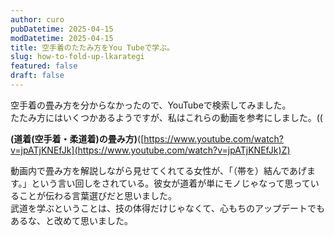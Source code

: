 ```yaml
---
author: curo
pubDatetime: 2025-04-15
modDatetime: 2025-04-15
title: 空手着のたたみ方をYou Tubeで学ぶ。
slug: how-to-fold-up-lkarategi
featured: false
draft: false
---
```

空手着の畳み方を分からなかったので、YouTubeで検索してみました。  
たたみ方にはいくつかあるようですが、私はこれらの動画を参考にしました。((

**(道着(空手着・柔道着)の畳み方)**([https://www.youtube.com/watch?v=jpATjKNEfJk](https://www.youtube.com/watch?v=jpATjKNEfJk)Z)

動画内で畳み方を解説しながら見せてくれてる女性が、「（帯を）結んであげます。」という言い回しをされている。彼女が道着が単にモノじゃなって思っていることが伝わる言葉選びだと思いました。  
武道を学ぶということは、技の体得だけじゃなくて、心もちのアップデートでもあるな、と改めて思いました。